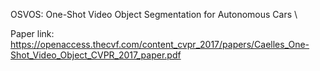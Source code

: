 OSVOS: One-Shot Video Object Segmentation for Autonomous Cars \

Paper link: https://openaccess.thecvf.com/content_cvpr_2017/papers/Caelles_One-Shot_Video_Object_CVPR_2017_paper.pdf



